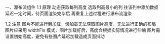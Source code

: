 一、瀑布流组件
1.1 原理
动态获取每列高度
选取列高最小的列
往该列中添加数据
延迟一定时间，待页面渲染完毕后
再重复上述过程进行瀑布流渲染

1.2 注意
图片不能进行懒加载，懒加载无法获取图片高度，无法进行正确的布局
图片应采用 widthFix 模式，图片加载好后，高度会根据实际情况进行伸缩
图片需设置初始高度，避免有些图片延迟加载造成页面抖动